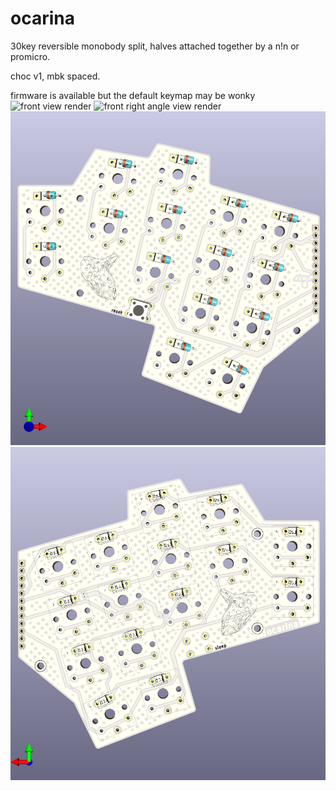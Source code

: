 # ocarina
30key reversible monobody split, halves attached together by a n!n or promicro.

choc v1, mbk spaced.

firmware is available but the default keymap may be wonky
![front view render](https://github.com/turnisaa-sgtworms/ocarina/blob/main/images/front.png?raw=true)
![front right angle view render](https://github.com/turnisaa-sgtworms/ocarina/blob/main/images/right%20angle.png?raw=true)
![left half pcb](https://github.com/turnisaa-sgtworms/ocarina/blob/main/images/left.png?raw=true)
![right half pcb](https://github.com/turnisaa-sgtworms/ocarina/blob/main/images/right.png?raw=true)
